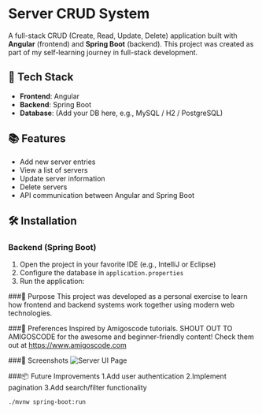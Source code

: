 # Server CRUD System

A full-stack CRUD (Create, Read, Update, Delete) application built with **Angular** (frontend) and **Spring Boot** (backend). This project was created as part of my self-learning journey in full-stack development.

## 🚀 Tech Stack

- **Frontend**: Angular
- **Backend**: Spring Boot
- **Database**: (Add your DB here, e.g., MySQL / H2 / PostgreSQL)

## 📚 Features

- Add new server entries
- View a list of servers
- Update server information
- Delete servers
- API communication between Angular and Spring Boot

## 🛠️ Installation

### Backend (Spring Boot)

1. Open the project in your favorite IDE (e.g., IntelliJ or Eclipse)
2. Configure the database in `application.properties`
3. Run the application:

###🎯 Purpose
This project was developed as a personal exercise to learn how frontend and backend systems work together using modern web technologies.

###🙌 Preferences
Inspired by Amigoscode tutorials.
SHOUT OUT TO AMIGOSCODE for the awesome and beginner-friendly content!
Check them out at https://www.amigoscode.com

###📸 Screenshots
![Server UI Page](https://github.com/user-attachments/assets/5be545f9-0448-4bc8-966b-6b19ef33e7a4)

###📦 Future Improvements
1.Add user authentication
2.Implement pagination
3.Add search/filter functionality

```bash
./mvnw spring-boot:run
